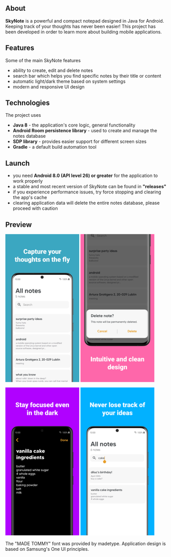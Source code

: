 ## About

**SkyNote** is a powerful and compact notepad designed in Java for Android. Keeping track of your thoughts has never been easier! This project has been developed in order to learn more about building mobile applications.

## Features

Some of the main SkyNote features
* ability to create, edit and delete notes
* search bar which helps you find specific notes by their title or content
* automatic light/dark theme based on system settings
* modern and responsive UI design

## Technologies

The project uses
* **Java 8** - the application's core logic, general functionality
* **Android Room persistence library** - used to create and manage the notes database
* **SDP library** - provides easier support for different screen sizes
* **Gradle** - a default build automation tool

## Launch

* you need **Android 8.0 (API level 26) or greater** for the application to work properly
* a stable and most recent version of SkyNote can be found in **"releases"**
* if you experience performance issues, try force stopping and clearing the app's cache
* clearing application data will delete the entire notes database, please proceed with caution

## Preview

<p float="left">
  <img src="https://raw.githubusercontent.com/kubixDev/Noteify/master/readmeImages/preview1.png" width="230"/>
  <img src="https://raw.githubusercontent.com/kubixDev/Noteify/master/readmeImages/preview2.png" width="230"/>
</p>

<p float="left">
  <img src="https://raw.githubusercontent.com/kubixDev/Noteify/master/readmeImages/preview3.png" width="230"/>
  <img src="https://raw.githubusercontent.com/kubixDev/Noteify/master/readmeImages/preview4.png" width="230"/>
</p>


The "MADE TOMMY" font was provided by madetype. Application design is based on Samsung's One UI principles.

